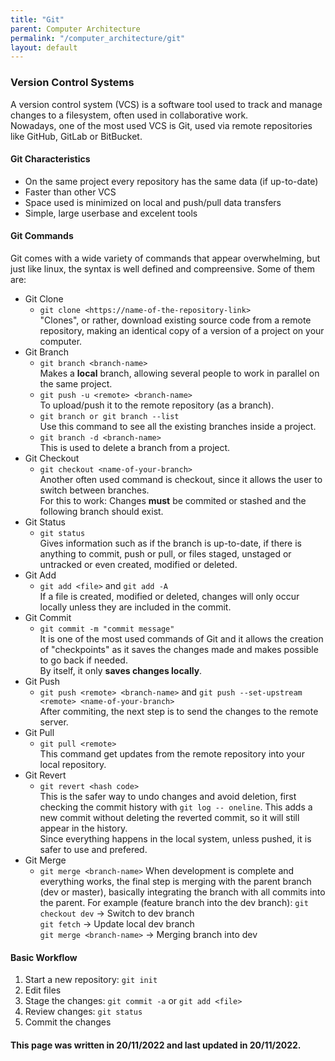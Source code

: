 ```yaml
---
title: "Git"
parent: Computer Architecture
permalink: "/computer_architecture/git"
layout: default
---
```


### Version Control Systems

A version control system (VCS) is a software tool used to track and manage changes to a filesystem, often used in collaborative work.  
Nowadays, one of the most used VCS is Git, used via remote repositories like GitHub, GitLab or BitBucket.

#### Git Characteristics

- On the same project every repository has the same data (if up-to-date)
- Faster than other VCS
- Space used is minimized on local and push/pull data transfers
- Simple, large userbase and excelent tools

#### Git Commands

Git comes with a wide variety of commands that appear overwhelming, but just like linux, the syntax is well defined and compreensive. Some of them are:

- Git Clone
  - `git clone <https://name-of-the-repository-link>`  
  "Clones", or rather, download existing source code from a remote repository, making an identical copy of a version of a project on your computer.
- Git Branch
  - `git branch <branch-name>`  
  Makes a **local** branch, allowing several people to work in parallel on the same project.
  - `git push -u <remote> <branch-name>`  
  To upload/push it to the remote repository (as a branch).
  - `git branch or git branch --list`  
  Use this command to see all the existing branches inside a project.
  - `git branch -d <branch-name>`  
  This is used to delete a branch from a project.
- Git Checkout
  - `git checkout <name-of-your-branch>`  
  Another often used command is checkout, since it allows the user to switch between branches.  
  For this to work: Changes **must** be commited or stashed and the following branch should exist.
- Git Status
  - `git status`  
  Gives information such as if the branch is up-to-date, if there is anything to commit, push or pull, or files staged, unstaged or untracked or even created, modified or deleted.
- Git Add
  - `git add <file>` and `git add -A`  
  If a file is created, modified or deleted, changes will only occur locally unless they are included in the commit.
- Git Commit
  - `git commit -m "commit message"`  
  It is one of the most used commands of Git and it allows the creation of "checkpoints" as it saves the changes made and makes possible to go back if needed.  
  By itself, it only __saves changes locally__.
- Git Push
  - `git push <remote> <branch-name>` and `git push --set-upstream <remote> <name-of-your-branch>`  
  After commiting, the next step is to send the changes to the remote server.
- Git Pull
  - `git pull <remote>`  
  This command get updates from the remote repository into your local repository.
- Git Revert
  - `git revert <hash code>`  
  This is the safer way to undo changes and avoid deletion, first checking the commit history with `git log -- oneline`. This adds a new commit without deleting the reverted commit, so it will still appear in the history.  
  Since everything happens in the local system, unless pushed, it is safer to use and prefered.
- Git Merge
  - `git merge <branch-name>`
  When development is complete and everything works, the final step is merging with the parent branch (dev or master), basically integrating the branch with all commits into the parent. For example (feature branch into the dev branch):
  `git checkout dev` -> Switch to dev branch  
  `git fetch` -> Update local dev branch  
  `git merge <branch-name>` -> Merging branch into dev
  
#### Basic Workflow

1. Start a new repository: `git init`
2. Edit files
3. Stage the changes: `git commit -a` or `git add <file>`
4. Review changes: `git status`
5. Commit the changes

#### This page was written in 20/11/2022 and last updated in 20/11/2022.
